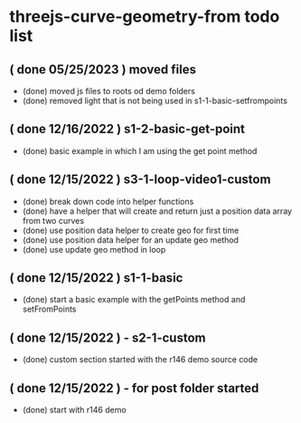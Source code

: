 # threejs-curve-geometry-from todo list

## ( done 05/25/2023 ) moved files
* (done) moved js files to roots od demo folders
* (done) removed light that is not being used in s1-1-basic-setfrompoints

## ( done 12/16/2022 ) s1-2-basic-get-point
* (done) basic example in which I am using the get point method

## ( done 12/15/2022 ) s3-1-loop-video1-custom
* (done) break down code into helper functions
* (done) have a helper that will create and return just a position data array from two curves
* (done) use position data helper to create geo for first time
* (done) use position data helper for an update geo method
* (done) use update geo method in loop

## ( done 12/15/2022 ) s1-1-basic
* (done) start a basic example with the getPoints method and setFromPoints

## ( done 12/15/2022 ) - s2-1-custom
* (done) custom section started with the r146 demo source code

## ( done 12/15/2022 ) - for post folder started
* (done) start with r146 demo
